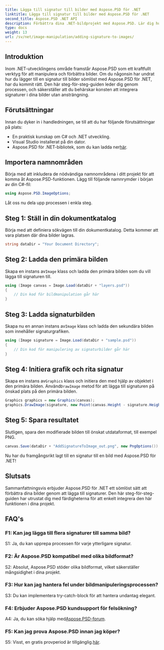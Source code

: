 ```yaml
---
title: Lägga till signatur till bilder med Aspose.PSD för .NET
linktitle: Lägga till signatur till bilder med Aspose.PSD för .NET
second_title: Aspose.PSD .NET API
description: Förbättra dina .NET-bildprojekt med Aspose.PSD. Lär dig hur du lägger till signaturer sömlöst med hjälp av vår steg-för-steg-guide.
type: docs
weight: 13
url: /sv/net/image-manipulation/adding-signature-to-images/
---
```

## Introduktion

Inom .NET-utvecklingens område framstår Aspose.PSD som ett kraftfullt verktyg för att manipulera och förbättra bilder. Om du någonsin har undrat hur du lägger till en signatur till bilder sömlöst med Aspose.PSD för .NET, har du kommit rätt. Den här steg-för-steg-guiden leder dig genom processen, och säkerställer att du behärskar konsten att integrera signaturer i dina bilder utan ansträngning.

## Förutsättningar

Innan du dyker in i handledningen, se till att du har följande förutsättningar på plats:

- En praktisk kunskap om C# och .NET utveckling.
- Visual Studio installerat på din dator.
-  Aspose.PSD för .NET-bibliotek, som du kan ladda ner[här](https://releases.aspose.com/psd/net/).

## Importera namnområden

Börja med att inkludera de nödvändiga namnområdena i ditt projekt för att komma åt Aspose.PSD-funktionen. Lägg till följande namnrymder i början av din C#-fil:

```csharp
using Aspose.PSD.ImageOptions;
```

Låt oss nu dela upp processen i enkla steg.

## Steg 1: Ställ in din dokumentkatalog

Börja med att definiera sökvägen till din dokumentkatalog. Detta kommer att vara platsen där dina bilder lagras.

```csharp
string dataDir = "Your Document Directory";
```

## Steg 2: Ladda den primära bilden

 Skapa en instans av`Image` klass och ladda den primära bilden som du vill lägga till signaturen till.

```csharp
using (Image canvas = Image.Load(dataDir + "layers.psd"))
{
    // Din kod för bildmanipulation går här
}
```

## Steg 3: Ladda signaturbilden

 Skapa nu en annan instans av`Image` klass och ladda den sekundära bilden som innehåller signaturgrafiken.

```csharp
using (Image signature = Image.Load(dataDir + "sample.psd"))
{
    // Din kod för manipulering av signaturbilder går här
}
```

## Steg 4: Initiera grafik och rita signatur

 Skapa en instans av`Graphics` klass och initiera den med hjälp av objektet i den primära bilden. Använd`DrawImage` metod för att lägga till signaturen på önskad plats på den primära bilden.

```csharp
Graphics graphics = new Graphics(canvas);
graphics.DrawImage(signature, new Point(canvas.Height - signature.Height, canvas.Width - signature.Width));
```

## Steg 5: Spara resultatet

Slutligen, spara den modifierade bilden till önskat utdataformat, till exempel PNG.

```csharp
canvas.Save(dataDir + "AddSignatureToImage_out.png", new PngOptions());
```

Nu har du framgångsrikt lagt till en signatur till en bild med Aspose.PSD för .NET!

## Slutsats

Sammanfattningsvis erbjuder Aspose.PSD för .NET ett sömlöst sätt att förbättra dina bilder genom att lägga till signaturer. Den här steg-för-steg-guiden har utrustat dig med färdigheterna för att enkelt integrera den här funktionen i dina projekt.

## FAQ's

### F1: Kan jag lägga till flera signaturer till samma bild?

S1: Ja, du kan upprepa processen för varje ytterligare signatur.

### F2: Är Aspose.PSD kompatibel med olika bildformat?

S2: Absolut, Aspose.PSD stöder olika bildformat, vilket säkerställer mångsidighet i dina projekt.

### F3: Hur kan jag hantera fel under bildmanipuleringsprocessen?

S3: Du kan implementera try-catch-block för att hantera undantag elegant.

### F4: Erbjuder Aspose.PSD kundsupport för felsökning?

 A4: Ja, du kan söka hjälp med[Aspose.PSD-forum](https://forum.aspose.com/c/psd/34).

### F5: Kan jag prova Aspose.PSD innan jag köper?

 S5: Visst, en gratis provperiod är tillgänglig.[här](https://releases.aspose.com/).